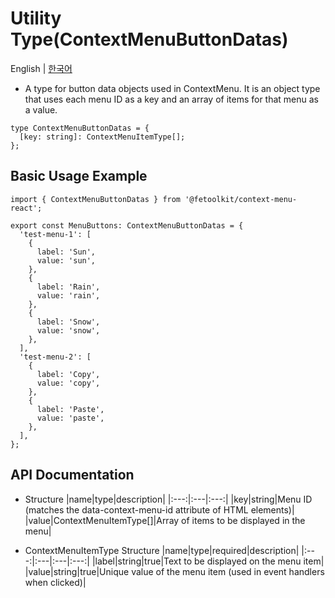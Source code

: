 # Utility Type(ContextMenuButtonDatas)

English | [한국어](../ko/type_contextmenubuttontatas.md)

- A type for button data objects used in ContextMenu. It is an object type that uses each menu ID as a key and an array of items for that menu as a value.

```tsx
type ContextMenuButtonDatas = {
  [key: string]: ContextMenuItemType[];
};
```

## Basic Usage Example

```tsx
import { ContextMenuButtonDatas } from '@fetoolkit/context-menu-react';

export const MenuButtons: ContextMenuButtonDatas = {
  'test-menu-1': [
    {
      label: 'Sun',
      value: 'sun',
    },
    {
      label: 'Rain',
      value: 'rain',
    },
    {
      label: 'Snow',
      value: 'snow',
    },
  ],
  'test-menu-2': [
    {
      label: 'Copy',
      value: 'copy',
    },
    {
      label: 'Paste',
      value: 'paste',
    },
  ],
};
```

## API Documentation

- Structure
  |name|type|description|
  |:---:|:---|:---:|
  |key|string|Menu ID (matches the data-context-menu-id attribute of HTML elements)|
  |value|ContextMenuItemType[]|Array of items to be displayed in the menu|

- ContextMenuItemType Structure
  |name|type|required|description|
  |:---:|:---|:---|:---:|
  |label|string|true|Text to be displayed on the menu item|
  |value|string|true|Unique value of the menu item (used in event handlers when clicked)|
